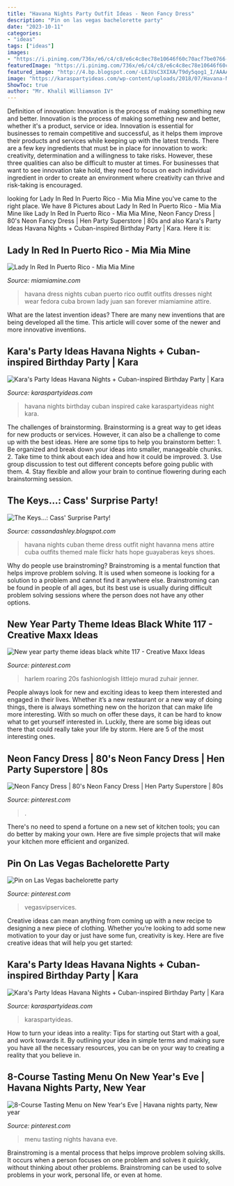 ```yaml
---
title: "Havana Nights Party Outfit Ideas - Neon Fancy Dress"
description: "Pin on las vegas bachelorette party"
date: "2023-10-11"
categories:
- "ideas"
tags: ["ideas"]
images:
- "https://i.pinimg.com/736x/e6/c4/c8/e6c4c8ec78e10646f60c70acf7be0766--tasting-menu-havana-nights.jpg"
featuredImage: "https://i.pinimg.com/736x/e6/c4/c8/e6c4c8ec78e10646f60c70acf7be0766--tasting-menu-havana-nights.jpg"
featured_image: "http://4.bp.blogspot.com/-LEJUsC3XIXA/T9dy5qog1_I/AAAAAAAAAvA/SRTtTHAyBqg/s640/Havana+Nights+Party+(29+of+119).jpg"
image: "https://karaspartyideas.com/wp-content/uploads/2018/07/Havana-Nights-Birthday-Party-via-Karas-Party-Ideas-KarasPartyIdeas.com12.jpeg"
ShowToc: true
author: "Mr. Khalil Williamson IV"
---
```



Definition of innovation: Innovation is the process of making something new and better.
Innovation is the process of making something new and better, whether it's a product, service or idea. Innovation is essential for businesses to remain competitive and successful, as it helps them improve their products and services while keeping up with the latest trends.
There are a few key ingredients that must be in place for innovation to work: creativity, determination and a willingness to take risks. However, these three qualities can also be difficult to muster at times. For businesses that want to see innovation take hold, they need to focus on each individual ingredient in order to create an environment where creativity can thrive and risk-taking is encouraged.

	

		
looking for Lady In Red In Puerto Rico - Mia Mia Mine you've came to the right place. We have 8 Pictures about Lady In Red In Puerto Rico - Mia Mia Mine like Lady In Red In Puerto Rico - Mia Mia Mine, Neon Fancy Dress | 80&#039;s Neon Fancy Dress | Hen Party Superstore | 80s and also Kara&#039;s Party Ideas Havana Nights + Cuban-inspired Birthday Party | Kara. Here it is:
		
    
## Lady In Red In Puerto Rico - Mia Mia Mine

<img loading=lazy src="https://www.miamiamine.com/wp-content/uploads/2016/01/What-to-wear-in-san-juan-650x975.jpg" onerror="this.onerror=null;this.src='https://tse4.mm.bing.net/th?id=OIP._Nis7UN5-eTxo5kqga41ygHaLH&amp;pid=15.1';" alt="Lady In Red In Puerto Rico - Mia Mia Mine">

_Source: miamiamine.com_

>havana dress nights cuban puerto rico outfit outfits dresses night wear fedora cuba brown lady juan san forever miamiamine attire. 

	

What are the latest invention ideas?
There are many new inventions that are being developed all the time. This article will cover some of the newer and more innovative inventions.

    
## Kara&#039;s Party Ideas Havana Nights + Cuban-inspired Birthday Party | Kara

<img loading=lazy src="https://karaspartyideas.com/wp-content/uploads/2018/07/Havana-Nights-Birthday-Party-via-Karas-Party-Ideas-KarasPartyIdeas.com12.jpeg" onerror="this.onerror=null;this.src='https://tse4.mm.bing.net/th?id=OIP.8NBiSHqzEXqWCht9DcHUewHaLI&amp;pid=15.1';" alt="Kara&#039;s Party Ideas Havana Nights + Cuban-inspired Birthday Party | Kara">

_Source: karaspartyideas.com_

>havana nights birthday cuban inspired cake karaspartyideas night kara. 

	

The challenges of brainstorming.
Brainstorming is a great way to get ideas for new products or services. However, it can also be a challenge to come up with the best ideas. Here are some tips to help you brainstorm better: 1. Be organized and break down your ideas into smaller, manageable chunks. 2. Take time to think about each idea and how it could be improved. 3. Use group discussion to test out different concepts before going public with them. 4. Stay flexible and allow your brain to continue flowering during each brainstorming session.

    
## The Keys...: Cass&#039; Surprise Party!

<img loading=lazy src="http://4.bp.blogspot.com/-LEJUsC3XIXA/T9dy5qog1_I/AAAAAAAAAvA/SRTtTHAyBqg/s640/Havana+Nights+Party+(29+of+119).jpg" onerror="this.onerror=null;this.src='https://tse3.mm.bing.net/th?id=OIP.X-P5AvWYa52OGKYE2OCIvQAAAA&amp;pid=15.1';" alt="The Keys...: Cass&#039; Surprise Party!">

_Source: cassandashley.blogspot.com_

>havana nights cuban theme dress outfit night havanna mens attire cuba outfits themed male flickr hats hope guayaberas keys shoes. 

	

Why do people use brainstroming?
Brainstroming is a mental function that helps improve problem solving. It is used when someone is looking for a solution to a problem and cannot find it anywhere else. Brainstroming can be found in people of all ages, but its best use is usually during difficult problem solving sessions where the person does not have any other options.

    
## New Year Party Theme Ideas Black White 117 - Creative Maxx Ideas

<img loading=lazy src="https://i.pinimg.com/736x/ba/18/4f/ba184f26715b91b4216d6b0015b3292a.jpg" onerror="this.onerror=null;this.src='https://tse1.mm.bing.net/th?id=OIP.Hyz8ecl3RtdmSBwImPJ9qAAAAA&amp;pid=15.1';" alt="New year party theme ideas black white 117 - Creative Maxx Ideas">

_Source: pinterest.com_

>harlem roaring 20s fashionlogish littlejo murad zuhair jenner. 

	

People always look for new and exciting ideas to keep them interested and engaged in their lives. Whether it’s a new restaurant or a new way of doing things, there is always something new on the horizon that can make life more interesting. With so much on offer these days, it can be hard to know what to get yourself interested in. Luckily, there are some big ideas out there that could really take your life by storm. Here are 5 of the most interesting ones.

    
## Neon Fancy Dress | 80&#039;s Neon Fancy Dress | Hen Party Superstore | 80s

<img loading=lazy src="https://i.pinimg.com/736x/b7/57/22/b75722678efad4e1fc9464a2c307ff1d.jpg" onerror="this.onerror=null;this.src='https://tse4.mm.bing.net/th?id=OIP.ZZkLDQmWOTeo4_YC6HhC1QHaJ3&amp;pid=15.1';" alt="Neon Fancy Dress | 80&#039;s Neon Fancy Dress | Hen Party Superstore | 80s">

_Source: pinterest.com_

>. 

	

There's no need to spend a fortune on a new set of kitchen tools; you can do better by making your own. Here are five simple projects that will make your kitchen more efficient and organized.

    
## Pin On Las Vegas Bachelorette Party

<img loading=lazy src="https://i.pinimg.com/736x/4d/0e/ac/4d0eac0b194c1f77fcf76cbb5f66dd5e.jpg" onerror="this.onerror=null;this.src='https://tse3.mm.bing.net/th?id=OIP.qcWd2jMAF1M6phtcTfKFigHaE8&amp;pid=15.1';" alt="Pin on Las Vegas bachelorette party">

_Source: pinterest.com_

>vegasvipservices. 

	

Creative ideas can mean anything from coming up with a new recipe to designing a new piece of clothing. Whether you’re looking to add some new motivation to your day or just have some fun, creativity is key. Here are five creative ideas that will help you get started: 

    
## Kara&#039;s Party Ideas Havana Nights + Cuban-inspired Birthday Party | Kara

<img loading=lazy src="https://karaspartyideas.com/wp-content/uploads/2018/07/Havana-Nights-Birthday-Party-via-Karas-Party-Ideas-KarasPartyIdeas.com20.jpeg" onerror="this.onerror=null;this.src='https://tse4.mm.bing.net/th?id=OIP.ZyblOknSW6pKaF08bQhBfgHaLI&amp;pid=15.1';" alt="Kara&#039;s Party Ideas Havana Nights + Cuban-inspired Birthday Party | Kara">

_Source: karaspartyideas.com_

>karaspartyideas. 

	

How to turn your ideas into a reality: Tips for starting out
Start with a goal, and work towards it. By outlining your idea in simple terms and making sure you have all the necessary resources, you can be on your way to creating a reality that you believe in.

    
## 8-Course Tasting Menu On New Year&#039;s Eve | Havana Nights Party, New Year

<img loading=lazy src="https://i.pinimg.com/736x/e6/c4/c8/e6c4c8ec78e10646f60c70acf7be0766--tasting-menu-havana-nights.jpg" onerror="this.onerror=null;this.src='https://tse1.mm.bing.net/th?id=OIP.BaUDpvoffluDHAvQyNZ7IQHaM1&amp;pid=15.1';" alt="8-Course Tasting Menu on New Year&#039;s Eve | Havana nights party, New year">

_Source: pinterest.com_

>menu tasting nights havana eve. 

	

Brainstroming is a mental process that helps improve problem solving skills. It occurs when a person focuses on one problem and solves it quickly, without thinking about other problems. Brainstroming can be used to solve problems in your work, personal life, or even at home.

